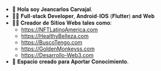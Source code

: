 - 👋 𝐇𝐨𝐥𝐚 𝐬𝐨𝐲 𝐉𝐞𝐚𝐧𝐜𝐚𝐫𝐥𝐨𝐬 𝐂𝐚𝐫𝐯𝐚𝐣𝐚𝐥.
- 👨‍💻 𝐅𝐮𝐥𝐥-𝐬𝐭𝐚𝐜𝐤 𝐃𝐞𝐯𝐞𝐥𝐨𝐩𝐞𝐫, 𝐀𝐧𝐝𝐫𝐨𝐢𝐝-𝐈𝐎𝐒 (𝐅𝐥𝐮𝐭𝐭𝐞𝐫) 𝐚𝐧𝐝 𝐖𝐞𝐛
- 👨‍🔧 𝐂𝐫𝐞𝐚𝐝𝐨𝐫 𝐝𝐞 𝐒𝐢𝐭𝐢𝐨𝐬 𝐖𝐞𝐛𝐬 𝐭𝐚𝐥𝐞𝐬 𝐜𝐨𝐦𝐨: 
  -  https://NFTLatinoAmerica.com
  -  https://HealthyBelleza.com
  -  https://BuscoTengo.com
  -  https://GoldenMonkeyss.com
  -  https://Desarrollo-Web3.com
- 💞️ 𝐄𝐬𝐩𝐚𝐜𝐢𝐨 𝐜𝐫𝐞𝐚𝐝𝐨 𝐩𝐚𝐫𝐚 𝐀𝐩𝐨𝐫𝐭𝐚𝐫 𝐂𝐨𝐧𝐨𝐜𝐢𝐦𝐢𝐞𝐧𝐭𝐨.

<!---
JeancarlosCarvajal/JeancarlosCarvajal is a ✨ special ✨ repository because its `README.md` (this file) appears on your GitHub profile.
You can click the Preview link to take a look at your changes.
--->
